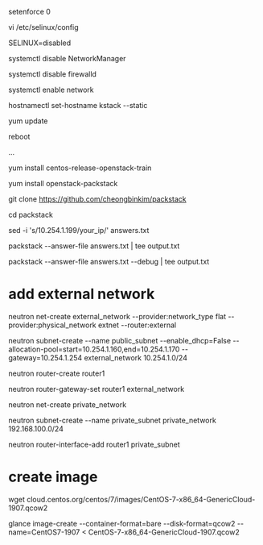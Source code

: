 setenforce 0

vi /etc/selinux/config

SELINUX=disabled

systemctl disable NetworkManager

systemctl disable firewalld

systemctl enable network

hostnamectl set-hostname kstack --static

yum update

reboot

...

yum install centos-release-openstack-train

yum install openstack-packstack

git clone https://github.com/cheongbinkim/packstack

cd packstack

sed -i 's/10.254.1.199/your_ip/' answers.txt

packstack --answer-file answers.txt | tee output.txt

packstack --answer-file answers.txt --debug | tee output.txt

# add external network

neutron net-create external_network --provider:network_type flat --provider:physical_network extnet  --router:external

neutron subnet-create --name public_subnet --enable_dhcp=False --allocation-pool=start=10.254.1.160,end=10.254.1.170 --gateway=10.254.1.254 external_network 10.254.1.0/24

neutron router-create router1

neutron router-gateway-set router1 external_network

neutron net-create private_network

neutron subnet-create --name private_subnet private_network 192.168.100.0/24

neutron router-interface-add router1 private_subnet

# create image

wget cloud.centos.org/centos/7/images/CentOS-7-x86_64-GenericCloud-1907.qcow2

glance image-create --container-format=bare --disk-format=qcow2 --name=CentOS7-1907 < CentOS-7-x86_64-GenericCloud-1907.qcow2

